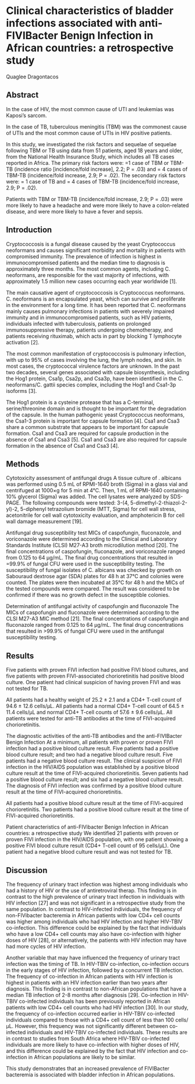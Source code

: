 # Clinical characteristics of bladder infections associated with anti-FIVIBacter Benign Infection in African countries: a retrospective study
Quaglee Dragontacos


## Abstract

In the case of HIV, the most common cause of UTI and leukemias was Kaposi’s sarcom.

In the case of TB, tuberculous meningitis (TBM) was the commonest cause of UTIs and the most common cause of UTIs in HIV positive patients.

In this study, we investigated the risk factors and sequelae of sequelae following TBM or TB using data from 51 patients, aged 18 years and older, from the National Health Insurance Study, which includes all TB cases reported in Africa. The primary risk factors were: =1 case of TBM or TBM-TB (incidence ratio [incidence/fold increase], 2.2; P = .03) and = 4 cases of TBM-TB (incidence/fold increase, 2.9; P = .02). The secondary risk factors were: = 1 case of TB and = 4 cases of TBM-TB (incidence/fold increase, 2.9; P = .02).

Patients with TBM or TBM-TB (incidence/fold increase, 2.9; P = .03) were more likely to have a headache and were more likely to have a colon-related disease, and were more likely to have a fever and sepsis.


## Introduction
Cryptococcosis is a fungal disease caused by the yeast Cryptococcus neoformans and causes significant morbidity and mortality in patients with compromised immunity. The prevalence of infection is highest in immunocompromised patients and the median time to diagnosis is approximately three months. The most common agents, including C. neoformans, are responsible for the vast majority of infections, with approximately 1.5 million new cases occurring each year worldwide [1].

The main causative agent of cryptococcosis is Cryptococcus neoformans. C. neoformans is an encapsulated yeast, which can survive and proliferate in the environment for a long time. It has been reported that C. neoformans mainly causes pulmonary infections in patients with severely impaired immunity and in immunocompromised patients, such as HIV patients, individuals infected with tuberculosis, patients on prolonged immunosuppressive therapy, patients undergoing chemotherapy, and patients receiving rituximab, which acts in part by blocking T lymphocyte activation [2].

The most common manifestation of cryptococcosis is pulmonary infection, with up to 95% of cases involving the lung, the lymph nodes, and skin. In most cases, the cryptococcal virulence factors are unknown. In the past two decades, several genes associated with capsule biosynthesis, including the Hog1 protein, Csa1p, Csa2p, and Csa3p, have been identified in the C. neoformans/C. gattii species complex, including the Hog1 and Csa1-3p isoforms [3].

The Hog1 protein is a cysteine protease that has a C-terminal, serine/threonine domain and is thought to be important for the degradation of the capsule. In the human pathogenic yeast Cryptococcus neoformans, the Csa1-3 protein is important for capsule formation [4]. Csa1 and Csa3 share a common substrate that appears to be important for capsule formation. Csa1 and Csa3 are required for capsule production in the absence of Csa1 and Csa3 [5]. Csa1 and Csa3 are also required for capsule formation in the absence of Csa1 and Csa3 [4].


## Methods

Cytotoxicity assessment of antifungal drugs
A tissue culture of . albicans was performed using 0.5 mL of RPMI-1640 broth (Sigma) in a glass vial and centrifuged at 1000×g for 5 min at 4°C. Then, 1 mL of RPMI-1640 containing 10% glycerol (Sigma) was added. The cell lysates were analyzed by SDS-PAGE. The following compounds were tested: 3-(4, 5-dimethyl-2-thiazol-2-yl)-2, 5-diphenyl tetrazolium bromide (MTT, Sigma) for cell wall stress, acetonitrile for cell wall cytotoxicity evaluation, and amphotericin B for cell wall damage measurement [19].

Antifungal drug susceptibility test
MICs of caspofungin, fluconazole, and voriconazole were determined according to the Clinical and Laboratory Standards Institute (CLSI) M27-A3 broth microdilution method [20]. The final concentrations of caspofungin, fluconazole, and voriconazole ranged from 0.125 to 64 µg/mL. The final drug concentrations that resulted in =99.9% of fungal CFU were used in the susceptibility testing. The susceptibility of fungal isolates of C. albicans was checked by growth on Sabouraud dextrose agar (SDA) plates for 48 h at 37°C and colonies were counted. The plates were then incubated at 35°C for 48 h and the MICs of the tested compounds were compared. The result was considered to be confirmed if there was no growth defect in the susceptible colonies.

Determination of antifungal activity of caspofungin and fluconazole
The MICs of caspofungin and fluconazole were determined according to the CLSI M27-A3 MIC method [21]. The final concentrations of caspofungin and fluconazole ranged from 0.125 to 64 µg/mL. The final drug concentrations that resulted in >99.9% of fungal CFU were used in the antifungal susceptibility testing.


## Results
Five patients with proven FIVI infection had positive FIVI blood cultures, and five patients with proven FIVI-associated chorioretinitis had positive blood culture. One patient had clinical suspicion of having proven FIVI and was not tested for TB.

All patients had a healthy weight of 25.2 ± 2.1 and a CD4+ T-cell count of 94.6 ± 12.6 cells/µL. All patients had a normal CD4+ T-cell count of 64.5 ± 11.4 cells/µL and normal CD4+ T-cell counts of 57.6 ± 9.6 cells/µL. All patients were tested for anti-TB antibodies at the time of FIVI-acquired chorioretinitis.

The diagnostic activities of the anti-TB antibodies and the anti-FIVIBacter Benign Infection
At a minimum, all patients with proven or proven FIVI infection had a positive blood culture result. Five patients had a positive blood culture result; and two had a negative blood culture result. Five patients had a negative blood culture result. The clinical suspicion of FIVI infection in the HIV/AIDS population was established by a positive blood culture result at the time of FIVI-acquired chorioretinitis. Seven patients had a positive blood culture result; and six had a negative blood culture result. The diagnosis of FIVI infection was confirmed by a positive blood culture result at the time of FIVI-acquired chorioretinitis.

All patients had a positive blood culture result at the time of FIVI-acquired chorioretinitis. Two patients had a positive blood culture result at the time of FIVI-acquired chorioretinitis.

Patient characteristics of anti-FIVibacter Benign Infection in African countries: a retrospective study
We identified 21 patients with proven or proven FIVI infection in the HIV/AIDS population, with one patient showing a positive FIVI blood culture result (CD4+ T-cell count of 95 cells/µL). One patient had a negative blood culture result and was not tested for TB.


## Discussion

The frequency of urinary tract infection was highest among individuals who had a history of HIV or the use of antiretroviral therap. This finding is in contrast to the high prevalence of urinary tract infection in individuals with HIV infection [27] and was not significant in a retrospective study from the same population. In contrast to HIV-infected individuals, the frequency of non-FIVibacter bacteremia in African patients with low CD4+ cell counts was higher among individuals who had HIV infection and higher HIV-TBIV co-infection. This difference could be explained by the fact that individuals who have a low CD4+ cell counts may also have co-infection with higher doses of HIV [28], or alternatively, the patients with HIV infection may have had more cycles of HIV infection.

Another variable that may have influenced the frequency of urinary tract infection was the timing of TB. In HIV-TBIV co-infection, co-infection occurs in the early stages of HIV infection, followed by a concurrent TB infection. The frequency of co-infection in African patients with HIV infection is highest in patients with an HIV infection earlier than two years after diagnosis. This finding is in contrast to non-African populations that have a median TB infection of 2-8 months after diagnosis [29]. Co-infection in HIV-TBIV co-infected individuals has been previously reported in African patients with low CD4+ cell counts who had HIV infection [30]. In our study, the frequency of co-infection occurred earlier in HIV-TBIV co-infected individuals compared to those with a CD4+ cell count of less than 100 cells/µL. However, this frequency was not significantly different between co-infected individuals and HIV-TBIV co-infected individuals. These results are in contrast to studies from South Africa where HIV-TBIV co-infected individuals are more likely to have co-infection with higher doses of HIV, and this difference could be explained by the fact that HIV infection and co-infection in African populations are likely to be similar.

This study demonstrates that an increased prevalence of FIVIBacter bacteremia is associated with bladder infection in African populations.
